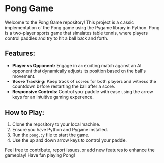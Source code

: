 # Pong Game

Welcome to the Pong Game repository! This project is a classic implementation of the Pong game using the Pygame library in Python. Pong is a two-player sports game that simulates table tennis, where players control paddles and try to hit a ball back and forth.

## Features:

- **Player vs Opponent:** Engage in an exciting match against an AI opponent that dynamically adjusts its position based on the ball's movement.
- **Score Tracking:** Keep track of scores for both players and witness the countdown before restarting the ball after a score.
- **Responsive Controls:** Control your paddle with ease using the arrow keys for an intuitive gaming experience.

## How to Play:

1. Clone the repository to your local machine.
2. Ensure you have Python and Pygame installed.
3. Run the `pong.py` file to start the game.
4. Use the up and down arrow keys to control your paddle.

Feel free to contribute, report issues, or add new features to enhance the gameplay! Have fun playing Pong!
